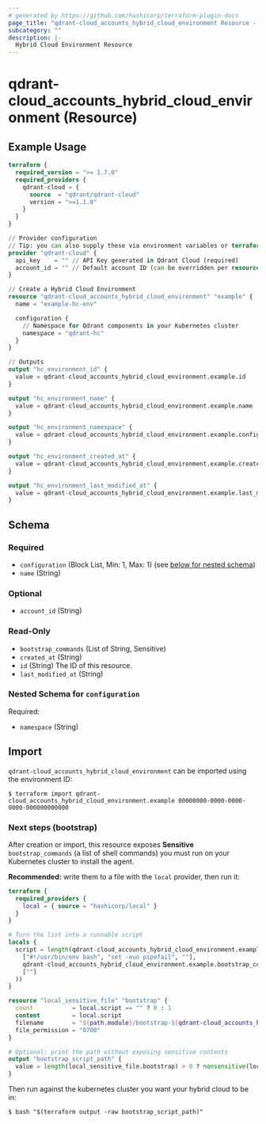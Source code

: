 ```yaml
---
# generated by https://github.com/hashicorp/terraform-plugin-docs
page_title: "qdrant-cloud_accounts_hybrid_cloud_environment Resource - terraform-provider-qdrant-cloud"
subcategory: ""
description: |-
  Hybrid Cloud Environment Resource
---
```


# qdrant-cloud_accounts_hybrid_cloud_environment (Resource)

## Example Usage

```terraform
terraform {
  required_version = ">= 1.7.0"
  required_providers {
    qdrant-cloud = {
      source  = "qdrant/qdrant-cloud"
      version = ">=1.1.0"
    }
  }
}

// Provider configuration
// Tip: you can also supply these via environment variables or terraform.tfvars.
provider "qdrant-cloud" {
  api_key    = "" // API Key generated in Qdrant Cloud (required)
  account_id = "" // Default account ID (can be overridden per resource)
}

// Create a Hybrid Cloud Environment
resource "qdrant-cloud_accounts_hybrid_cloud_environment" "example" {
  name = "example-hc-env"

  configuration {
    // Namespace for Qdrant components in your Kubernetes cluster
    namespace = "qdrant-hc"
  }
}

// Outputs
output "hc_environment_id" {
  value = qdrant-cloud_accounts_hybrid_cloud_environment.example.id
}

output "hc_environment_name" {
  value = qdrant-cloud_accounts_hybrid_cloud_environment.example.name
}

output "hc_environment_namespace" {
  value = qdrant-cloud_accounts_hybrid_cloud_environment.example.configuration[0].namespace
}

output "hc_environment_created_at" {
  value = qdrant-cloud_accounts_hybrid_cloud_environment.example.created_at
}

output "hc_environment_last_modified_at" {
  value = qdrant-cloud_accounts_hybrid_cloud_environment.example.last_modified_at
}
```

<!-- schema generated by tfplugindocs -->
## Schema

### Required

- `configuration` (Block List, Min: 1, Max: 1) (see [below for nested schema](#nestedblock--configuration))
- `name` (String)

### Optional

- `account_id` (String)

### Read-Only

- `bootstrap_commands` (List of String, Sensitive)
- `created_at` (String)
- `id` (String) The ID of this resource.
- `last_modified_at` (String)

<a id="nestedblock--configuration"></a>
### Nested Schema for `configuration`

Required:

- `namespace` (String)




## Import

`qdrant-cloud_accounts_hybrid_cloud_environment` can be imported using the environment ID:

```
$ terraform import qdrant-cloud_accounts_hybrid_cloud_environment.example 00000000-0000-0000-0000-000000000000
```

### Next steps (bootstrap)

After creation or import, this resource exposes **Sensitive** `bootstrap_commands` (a list of shell commands) you must run on your Kubernetes cluster to install the agent.

**Recommended:** write them to a file with the `local` provider, then run it:

```terraform
terraform {
  required_providers {
    local = { source = "hashicorp/local" }
  }
}

# Turn the list into a runnable script
locals {
  script = length(qdrant-cloud_accounts_hybrid_cloud_environment.example.bootstrap_commands) == 0 ? "" : join("\n", concat(
    ["#!/usr/bin/env bash", "set -euo pipefail", ""],
    qdrant-cloud_accounts_hybrid_cloud_environment.example.bootstrap_commands,
    [""]
  ))
}

resource "local_sensitive_file" "bootstrap" {
  count           = local.script == "" ? 0 : 1
  content         = local.script
  filename        = "${path.module}/bootstrap-${qdrant-cloud_accounts_hybrid_cloud_environment.example.id}.sh"
  file_permission = "0700"
}

# Optional: print the path without exposing sensitive contents
output "bootstrap_script_path" {
  value = length(local_sensitive_file.bootstrap) > 0 ? nonsensitive(local_sensitive_file.bootstrap[0].filename) : ""
}
```

Then run against the kubernetes cluster you want your hybrid cloud to be in:

```
$ bash "$(terraform output -raw bootstrap_script_path)"
```
